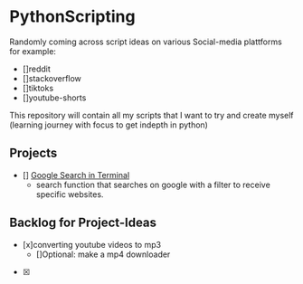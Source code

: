 # PythonScripting
Randomly coming across script ideas on various Social-media plattforms for example:
- []reddit
- []stackoverflow
- []tiktoks
- []youtube-shorts

This repository will contain all my scripts that I want to try and create myself (learning journey with focus to get indepth in python)

## Projects
- [] [Google Search in Terminal](googleSearch/README.md)
  - search function that searches on google with a filter to receive specific websites.

## Backlog for Project-Ideas
- [x]converting youtube videos to mp3
  - []Optional: make a mp4 downloader
- [x]

